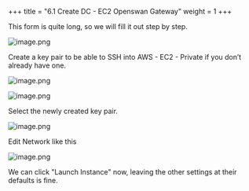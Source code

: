 +++
title = "6.1 Create DC - EC2 Openswan Gateway"
weight = 1
+++


This form is quite long, so we will fill it out step by step.


![image.png](/images/004-iv-setup-vpc-dc-resources/006-6-ec2-dc-ec2-openswan-gateway/20-488016-image.png)


Create a key pair to be able to SSH into AWS - EC2 - Private if you don’t already have one.


![image.png](/images/004-iv-setup-vpc-dc-resources/006-6-ec2-dc-ec2-openswan-gateway/20-682883-image.png)


![image.png](/images/004-iv-setup-vpc-dc-resources/006-6-ec2-dc-ec2-openswan-gateway/20-583438-image.png)


Select the newly created key pair.


![image.png](/images/004-iv-setup-vpc-dc-resources/006-6-ec2-dc-ec2-openswan-gateway/20-381651-image.png)


Edit Network like this


![image.png](/images/004-iv-setup-vpc-dc-resources/006-6-ec2-dc-ec2-openswan-gateway/20-159162-image.png)


We can click "Launch Instance" now, leaving the other settings at their defaults is fine.


